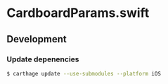 # CardboardParams.swift

## Development

### Update depenencies

```sh
$ carthage update --use-submodules --platform iOS
```
